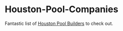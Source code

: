 # Houston-Pool-Companies
Fantastic list of [Houston Pool Builders](http://houstonluxury.co/) to check out.
